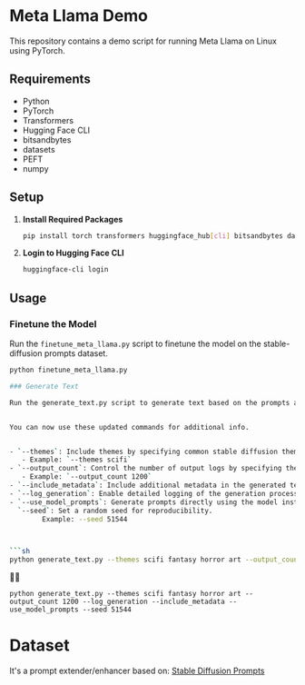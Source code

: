 # Meta Llama Demo

This repository contains a demo script for running Meta Llama on Linux using PyTorch.

## Requirements

- Python
- PyTorch
- Transformers
- Hugging Face CLI
- bitsandbytes
- datasets
- PEFT
- numpy

## Setup

1. **Install Required Packages**

    ```sh
    pip install torch transformers huggingface_hub[cli] bitsandbytes datasets peft numpy
    ```

2. **Login to Hugging Face CLI**

    ```sh
    huggingface-cli login
    ```

## Usage

### Finetune the Model

Run the `finetune_meta_llama.py` script to finetune the model on the stable-diffusion prompts dataset.

```sh
python finetune_meta_llama.py

### Generate Text

Run the generate_text.py script to generate text based on the prompts and themes. 🚀🚀


You can now use these updated commands for additional info. 


- `--themes`: Include themes by specifying common stable diffusion themes.
   - Example: `--themes scifi`
- `--output_count`: Control the number of output logs by specifying the desired number.
   - Example: `--output_count 1200`
- `--include_metadata`: Include additional metadata in the generated text outputs.
- `--log_generation`: Enable detailed logging of the generation process.
- `--use_model_prompts`: Generate prompts directly using the model instead of loading from tokenized_examples.json
  `--seed`: Set a random seed for reproducibility.
        Example: --seed 51544



```sh
python generate_text.py --themes scifi fantasy horror art --output_count 1200 --log_generation --include_metadata
```
🚀🚀

```
python generate_text.py --themes scifi fantasy horror art --output_count 1200 --log_generation --include_metadata --use_model_prompts --seed 51544 

```

# Dataset
It's a prompt extender/enhancer based on: [Stable Diffusion Prompts](https://huggingface.co/datasets/daspartho/stable-diffusion-prompts)
